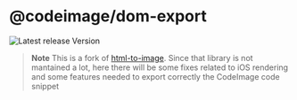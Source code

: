 # @codeimage/dom-export

![Latest release Version](https://img.shields.io/badge/dynamic/json?style=for-the-badge&color=success&label=Version&query=version&url=https%3A%2F%2Fraw.githubusercontent.com%2Friccardoperra%2Fcodeimage%2Fmain%2Fpackages%2Fdom-export%2Fpackage.json)

> **Note** This is a fork of [html-to-image](https://github.com/bubkoo/html-to-image.git). Since that library is not mantained a lot, here there will be some fixes related to iOS rendering and some features needed
> to export correctly the CodeImage code snippet
